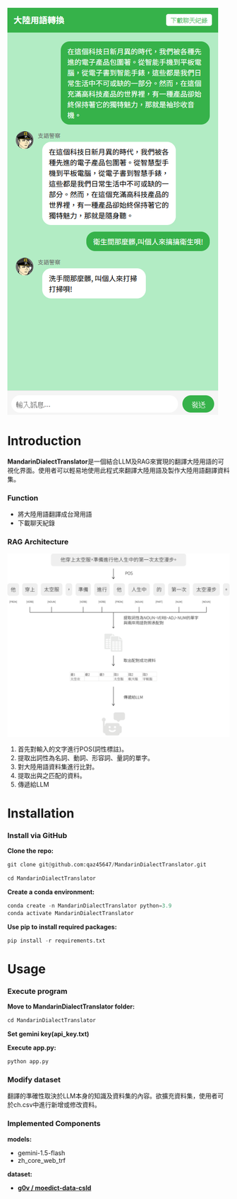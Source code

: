 

![img1](Image/img1.jpg)

# **Introduction**


**MandarinDialectTranslator**是一個結合LLM及RAG來實現的翻譯大陸用語的可視化界面。使用者可以輕易地使用此程式來翻譯大陸用語及製作大陸用語翻譯資料集。

### **Function**

- 將大陸用語翻譯成台灣用語
- 下載聊天紀錄

### **RAG Architecture**

![img2](Image/img2.jpg)

1. 首先對輸入的文字進行POS(詞性標註)。
2. 提取出詞性為名詞、動詞、形容詞、量詞的單字。
3. 對大陸用語資料集進行比對。
4. 提取出與之匹配的資料。
5. 傳遞給LLM

# **Installation**

### **Install via GitHub**

**Clone the repo:**

```python
git clone git@github.com:qaz45647/MandarinDialectTranslator.git
```

```python
cd MandarinDialectTranslator
```

**Create a conda environment:**

```python
conda create -n MandarinDialectTranslator python=3.9
conda activate MandarinDialectTranslator
```

**Use pip to install required packages:**

```python
pip install -r requirements.txt
```

# **Usage**


### **Execute program**

**Move to MandarinDialectTranslator folder:**

```python
cd MandarinDialectTranslator
```

**Set gemini key(api_key.txt)**

**Execute app.py:**

```python
python app.py
```

### Modify dataset

翻譯的準確性取決於LLM本身的知識及資料集的內容。欲擴充資料集，使用者可於ch.csv中進行新增或修改資料。

### **Implemented Components**

**models:**

- gemini-1.5-flash
- zh_core_web_trf

**dataset:**

- [**g0v / moedict-data-csld**](https://github.com/g0v/moedict-data-csld)

